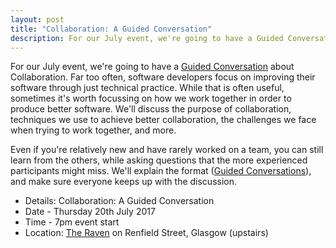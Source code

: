 ```yaml
---
layout: post
title: "Collaboration: A Guided Conversation"
description: For our July event, we're going to have a Guided Conversation about Collaboration. 7pm, Thursday 20th July, at The Raven.
---
```


For our July event, we're going to have a [Guided Conversation](http://guidedconversations.org/) about Collaboration. Far too often, software developers focus on improving their software through just technical practice. While that is often useful, sometimes it's worth focussing on how we work together in order to produce better software. We'll discuss the purpose of collaboration, techniques we use to achieve better collaboration, the challenges we face when trying to work together, and more.

Even if you're relatively new and have rarely worked on a team, you can still learn from the others, while asking questions that the more experienced participants might miss. We'll explain the format ([Guided Conversations](http://guidedconversations.org/)), and make sure everyone keeps up with the discussion.

* Details: Collaboration: A Guided Conversation
* Date - Thursday 20th July 2017
* Time - 7pm event start
* Location: <a href="https://goo.gl/maps/vWn1J">The Raven</a> on Renfield Street, Glasgow (upstairs)
